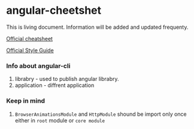 # angular-cheetshet
This is living document. Information will be added and updated frequenty.

[Official cheatsheet](https://angular.io/guide/cheatsheet)

[Official Style Guide](https://angular.io/guide/styleguide)

### Info about angular-cli
1. librabry - used to publish angular librabry.
2. application - diffrent application

### Keep in mind
1. `BrowserAnimationsModule` and `HttpModule` shound be import only once either in `root` module or `core module`
